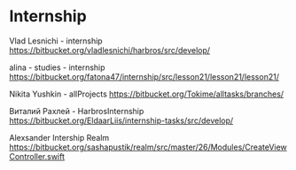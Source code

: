 #  Internship

Vlad Lesnichi - internship
https://bitbucket.org/vladlesnichi/harbros/src/develop/

alina - studies - internship
https://bitbucket.org/fatona47/internship/src/lesson21/lesson21/lesson21/

Nikita Yushkin - allProjects
https://bitbucket.org/Tokime/alltasks/branches/

Виталий Рахлей - HarbrosInternship
https://bitbucket.org/EldaarLiis/internship-tasks/src/develop/

Alexsander Intership Realm
https://bitbucket.org/sashapustik/realm/src/master/26/Modules/CreateViewController.swift
